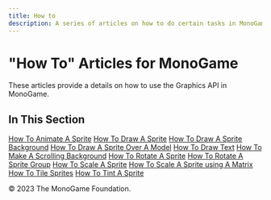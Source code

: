 ```yaml
---
title: How to
description: A series of articles on how to do certain tasks in MonoGame!
---
```


# "How To" Articles for MonoGame

These articles provide a details on how to use the Graphics API in MonoGame.

## In This Section

[How To Animate A Sprite](HowTo_Animate_Sprite.md)
[How To Draw A Sprite](HowTo_Draw_A_Sprite.md)
[How To Draw A Sprite Background](HowTo_Draw_Sprite_Background.md)
[How To Draw A Sprite Over A Model](HowTo_Draw_Sprite_Over_Model.md)
[How To Draw Text](HowTo_Draw_Text.md)
[How To Make A Scrolling Background](HowTo_Make_Scrolling_Background.md)
[How To Rotate A Sprite](HowTo_Rotate_Sprite.md)
[How To Rotate A Sprite Group](HowTo_Rotate_Sprite_Group.md)
[How To Scale A Sprite](HowTo_Scale_Sprite.md)
[How To Scale A Sprite using A Matrix](HowTo_Scale_Sprites_Matrix.md)
[How To Tile Sprites](HowTo_Tile_Sprites.md)
[How To Tint A Sprite](HowTo_Tint_Sprite.md)

© 2023 The MonoGame Foundation.
